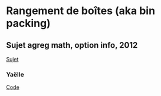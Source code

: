 # Rangement de boîtes (aka bin packing) #
## Sujet agreg math, option info, 2012 ##

[Sujet](Sujet.pdf)

### Yaëlle ###

[Code](Yaelle)
